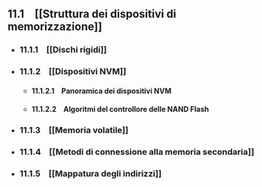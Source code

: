 ## 11.1 [[Struttura dei dispositivi di memorizzazione]]
- ### 11.1.1 [[Dischi rigidi]]
- ### 11.1.2 [[Dispositivi NVM]]
	- #### 11.1.2.1 Panoramica dei dispositivi NVM
	- #### 11.1.2.2 Algoritmi del controllore delle NAND Flash
- ### 11.1.3 [[Memoria volatile]]
- ### 11.1.4 [[Metodi di connessione alla memoria secondaria]]
- ### 11.1.5 [[Mappatura degli indirizzi]]